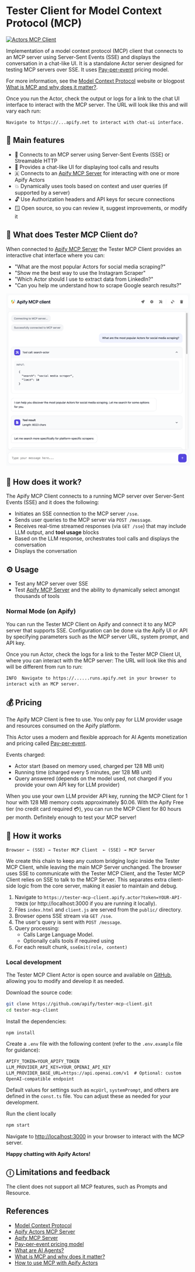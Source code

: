 # Tester Client for Model Context Protocol (MCP)

[![Actors MCP Client](https://apify.com/actor-badge?actor=jiri.spilka/tester-mcp-client)](https://apify.com/jiri.spilka/tester-mcp-client)

Implementation of a model context protocol (MCP) client that connects to an MCP server using Server-Sent Events (SSE) and displays the conversation in a chat-like UI.
It is a standalone Actor server designed for testing MCP servers over SSE.
It uses [Pay-per-event](https://docs.apify.com/sdk/js/docs/guides/pay-per-event) pricing model.

For more information, see the [Model Context Protocol](https://modelcontextprotocol.org/) website or blogpost [What is MCP and why does it matter?](https://blog.apify.com/what-is-model-context-protocol/).

Once you run the Actor, check the output or logs for a link to the chat UI interface to interact with the MCP server.
The URL will look like this and will vary each run:
```shell
Navigate to https://...apify.net to interact with chat-ui interface.
```

## 🚀 Main features

- 🔌 Connects to an MCP server using Server-Sent Events (SSE) or Streamable HTTP
- 💬 Provides a chat-like UI for displaying tool calls and results
- 🇦 Connects to an [Apify MCP Server](https://mcp.apify.com) for interacting with one or more Apify Actors
- 💥 Dynamically uses tools based on context and user queries (if supported by a server)
- 🔓 Use Authorization headers and API keys for secure connections
- 🪟 Open source, so you can review it, suggest improvements, or modify it

## 🎯 What does Tester MCP Client do?

When connected to [Apify MCP Server](https://mcp.apify.com/) the Tester MCP Client provides an interactive chat interface where you can:

- "What are the most popular Actors for social media scraping?"
- "Show me the best way to use the Instagram Scraper"
- "Which Actor should I use to extract data from LinkedIn?"
- "Can you help me understand how to scrape Google search results?"

![Tester-MCP-client-screenshot](https://raw.githubusercontent.com/apify/tester-mcp-client/refs/heads/main/docs/chat-ui.png)

## 📖 How does it work?

The Apify MCP Client connects to a running MCP server over Server-Sent Events (SSE) and it does the following:

- Initiates an SSE connection to the MCP server `/sse`.
- Sends user queries to the MCP server via `POST /message`.
- Receives real-time streamed responses (via `GET /sse`) that may include LLM output, and **tool usage** blocks
- Based on the LLM response, orchestrates tool calls and displays the conversation
- Displays the conversation

## ⚙️ Usage

- Test any MCP server over SSE
- Test [Apify MCP Server](https://mcp.apify.com/) and the ability to dynamically select amongst thousands of tools

### Normal Mode (on Apify)

You can run the Tester MCP Client on Apify and connect it to any MCP server that supports SSE.
Configuration can be done via the Apify UI or API by specifying parameters such as the MCP server URL, system prompt, and API key.

Once you run Actor, check the logs for a link to the Tester MCP Client UI, where you can interact with the MCP server:
The URL will look like this and will be different from run to run:
```shell
INFO  Navigate to https://......runs.apify.net in your browser to interact with an MCP server.
```

## 💰 Pricing

The Apify MCP Client is free to use. You only pay for LLM provider usage and resources consumed on the Apify platform.

This Actor uses a modern and flexible approach for AI Agents monetization and pricing called [Pay-per-event](https://docs.apify.com/sdk/js/docs/guides/pay-per-event).

Events charged:
- Actor start (based on memory used, charged per 128 MB unit)
- Running time (charged every 5 minutes, per 128 MB unit)
- Query answered (depends on the model used, not charged if you provide your own API key for LLM provider)

When you use your own LLM provider API key, running the MCP Client for 1 hour with 128 MB memory costs approximately $0.06.
With the Apify Free tier (no credit card required 💳), you can run the MCP Client for 80 hours per month.
Definitely enough to test your MCP server!

## 📖 How it works

```plaintext
Browser ← (SSE) → Tester MCP Client  ← (SSE) → MCP Server
```
We create this chain to keep any custom bridging logic inside the Tester MCP Client, while leaving the main MCP Server unchanged.
The browser uses SSE to communicate with the Tester MCP Client, and the Tester MCP Client relies on SSE to talk to the MCP Server.
This separates extra client-side logic from the core server, making it easier to maintain and debug.

1. Navigate to `https://tester-mcp-client.apify.actor?token=YOUR-API-TOKEN` (or http://localhost:3000 if you are running it locally).
2. Files `index.html` and `client.js` are served from the `public/` directory.
3. Browser opens SSE stream via `GET /sse`.
4. The user's query is sent with `POST /message`.
5. Query processing:
    - Calls Large Language Model.
    - Optionally calls tools if required using
6. For each result chunk, `sseEmit(role, content)`


### Local development

The Tester MCP Client Actor is open source and available on [GitHub](https://github.com/apify/rag-web-browser), allowing you to modify and develop it as needed.

Download the source code:

```bash
git clone https://github.com/apify/tester-mcp-client.git
cd tester-mcp-client
```
Install the dependencies:
```shell
npm install
```

Create a `.env` file with the following content (refer to the `.env.example` file for guidance):

```plaintext
APIFY_TOKEN=YOUR_APIFY_TOKEN
LLM_PROVIDER_API_KEY=YOUR_OPENAI_API_KEY
LLM_PROVIDER_BASE_URL=https://api.openai.com/v1  # Optional: custom OpenAI-compatible endpoint
```

Default values for settings such as `mcpUrl`, `systemPrompt`, and others are defined in the `const.ts` file. You can adjust these as needed for your development.

Run the client locally

```bash
npm start
```

Navigate to [http://localhost:3000](http://localhost:3000) in your browser to interact with the MCP server.

**Happy chatting with Apify Actors!**

## ⓘ Limitations and feedback

The client does not support all MCP features, such as Prompts and Resource.

## References

- [Model Context Protocol](https://modelcontextprotocol.org/)
- [Apify Actors MCP Server](https://apify.com/apify/actors-mcp-server)
- [Apify MCP Server](https://docs.apify.com/platform/integrations/mcp)
- [Pay-per-event pricing model](https://docs.apify.com/sdk/js/docs/guides/pay-per-event)
- [What are AI Agents?](https://blog.apify.com/what-are-ai-agents/)
- [What is MCP and why does it matter?](https://blog.apify.com/what-is-model-context-protocol/)
- [How to use MCP with Apify Actors](https://blog.apify.com/how-to-use-mcp/)

